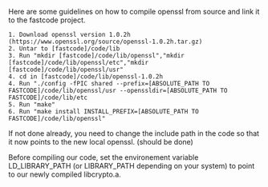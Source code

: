 Here are some guidelines on how to compile openssl from source and link it to the fastcode project.

	1. Download openssl version 1.0.2h (https://www.openssl.org/source/openssl-1.0.2h.tar.gz)
	2. Untar to [fastcode]/code/lib
	3. Run "mkdir [fastcode]/code/lib/openssl","mkdir [fastcode]/code/lib/openssl/etc","mkdir [fastcode]/code/lib/openssl/usr"
	4. cd in [fastcode]/code/lib/openssl-1.0.2h
	4. Run "./config -fPIC shared --prefix=[ABSOLUTE_PATH TO FASTCODE]/code/lib/openssl/usr --openssldir=[ABSOLUTE_PATH TO FASTCODE]/code/lib/etc
	5. Run "make"
	6. Run "make install INSTALL_PREFIX=[ABSOLUTE_PATH TO FASTCODE]/code/lib/openssl"

If not done already, you need to change the include path in the code so that it now points to the new local openssl. (should be done)

Before compiling our code, set the environement variable LD_LIBRARY_PATH (or LIBRARY_PATH depending on your system) to point to our newly compiled libcrypto.a.



